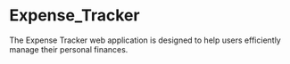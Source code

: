 # Expense_Tracker
The Expense Tracker web application is designed to help users efficiently manage their personal finances.
